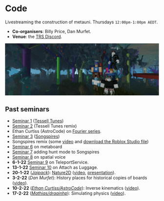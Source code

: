 # Code

Livestreaming the construction of metauni. Thursdays `12:00pm-1:00pm AEDT`.

* **Co-organisers**: Billy Price, Dan Murfet.
* **Venue**: the [TRS Discord](https://discord.gg/9yBaAxPSK8).

![banner](seminar-code-min.png)

## Past seminars

* [Seminar 1](https://youtu.be/zAjl848o_fg) ([Tessell Tunes](https://www.roblox.com/games/7662464095/Tessell-Tunes))
* [Seminar 2](https://youtu.be/pKDruEjZPg8) (Tessell Tunes remix)
* Ethan Curtiss (AstroCode) on [Fourier series](https://youtu.be/F1gdI2eWqc8).
* [Seminar 3](https://youtu.be/dO3fi6WjjM0) ([Songspires](https://www.roblox.com/games/8157928012/Songspires-metauni))
* Songspires remix (some [video](https://youtu.be/wW3bEA-dcM8) and [download the Roblox Studio file](https://metauni.org/files/songspires.rbxl))
* [Seminar 6](https://youtu.be/3z6AK1KqqtQ) on metaboard
* [Seminar 7](https://youtu.be/7arwndlZMKo) adding hunt mode to Songspires
* [Seminar 8](https://youtu.be/ecCmWvCm1Ts) on spatial voice
* **6-1-22** [Seminar 9](https://youtu.be/RWP21_3xLc0) on TeleportService.
* **13-1-22** [Seminar 10](https://youtu.be/x3UDwI3FUFI) on Attach as Luggage.
* **20-1-22** (*[Jaipack](https://github.com/jaipack17/)*): [Nature2D](https://github.com/jaipack17/Nature2D) ([video](https://youtu.be/iJuSpmNAwEk), [presentation](https://quill-clam-cfe.notion.site/Nature2D-a5f61599d8ef4660861ea96a8f91fa7e)).
* **3-2-22** (*Dan Murfet*): History places for historical copies of boards ([video]([video](https://youtu.be/UDx8K53Nd8g))).
* **10-2-22** (*[Ethan Curtiss/AstroCode](https://twitter.com/AstroCodeRblx)*): Inverse kinematics ([video](https://youtu.be/2HZVDpbEB40)).
* **17-2-22** (*[Mathias/draainhp](https://twitter.com/draainhp)*): Simulating physics ([video](https://youtu.be/JdWbr5AnHvI)).
